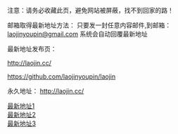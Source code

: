 注意：请务必收藏此页，避免网站被屏蔽，找不到回家的路！

邮箱取得最新地址方法：
只要发一封任意内容邮件,到邮箱：laojinyoupin@gmail.com 系统会自动回覆最新地址

最新地址发布页：

http://laojin.cc/


https://github.com/laojinyoupin/laojin


永久地址： http://laojin.cc/

<div><a href="https://laojin.vip" target="_blank">最新地址1</a></div>
<div><a href="https://laojin.club" target="_blank">最新地址2</a></div>
<div><a href="https://laojin.xyz" target="_blank">最新地址3</a></div>


